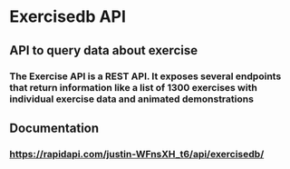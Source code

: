 # Exercisedb API
## API to query data about exercise
### The Exercise API is a REST API. It exposes several endpoints that return information like a list of 1300 exercises with individual exercise data and animated demonstrations 

## Documentation
### https://rapidapi.com/justin-WFnsXH_t6/api/exercisedb/

